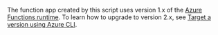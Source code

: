 The function app created by this script uses version 1.x of the [Azure Functions runtime](..\articles\azure-functions\functions-versions.md). To learn how to upgrade to version 2.x, see [Target a version using Azure CLI](../articles/azure-functions/set-runtime-version.md#view-and-update-the-runtime-version-using-azure-cli). 